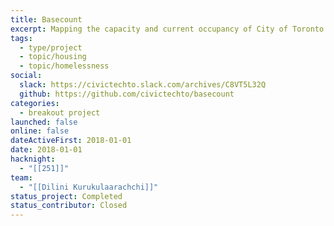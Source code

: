 ```yaml
---
title: Basecount
excerpt: Mapping the capacity and current occupancy of City of Toronto emergency shelters
tags:
  - type/project
  - topic/housing
  - topic/homelessness
social:
  slack: https://civictechto.slack.com/archives/C8VT5L32Q
  github: https://github.com/civictechto/basecount
categories:
  - breakout project
launched: false
online: false
dateActiveFirst: 2018-01-01
date: 2018-01-01
hacknight:
  - "[[251]]"
team:
  - "[[Dilini Kurukulaarachchi]]"
status_project: Completed
status_contributor: Closed
---
```

